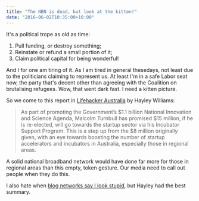 ```yaml
---
title: "The NBN is dead, but look at the kitten!"
date: "2016-06-02T10:35:00+10:00"
---
```

It's a political trope as old as time:

1. Pull funding, or destroy something;
2. Reinstate or refund a small portion of it;
3. Claim political capital for being wonderful!

And I for one am tiring of it. As I am tired in general thesedays, not least due to the politicians claiming to represent us. At least I'm in a safe Labor seat now, the party that's decent other than agreeing with the Coalition on brutalising refugees. Wow, that went dark fast. I need a kitten picture.

So we come to this report in [Lifehacker Australia] by Hayley Williams:

> As part of promoting the Government’s $1.1 billion National Innovation and Science Agenda, Malcolm Turnbull has promised $15 million, if he is re-elected, will go towards the startup sector via his Incubator Support Program. This is a step up from the $8 million originally given, with an eye towards boosting the number of startup accelerators and incubators in Australia, especially those in regional areas.

A solid national broadband network would have done far more for those in regional areas than this empty, token gesture. Our media need to call out people when they do this.

I also hate when [blog networks say I look stupid], but Hayley had the best summary.

[Lifehacker Australia]: http://www.lifehacker.com.au/2016/06/malcolm-turnbull-has-pledged-another-15-million-for-incubators-and-accelerators/

[blog networks say I look stupid]: https://rubenerd.com/gizmodo-australia-said-i-looked-stupid/

